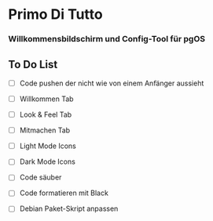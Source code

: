 # Primo Di Tutto
### Willkommensbildschirm und Config-Tool für pgOS

## To Do List

- [ ] Code pushen der nicht wie von einem Anfänger aussieht
- [ ] Willkommen Tab 
- [ ] Look & Feel Tab
- [ ] Mitmachen Tab
- [ ] Light Mode Icons
- [ ] Dark Mode Icons

- [ ] Code säuber
- [ ] Code formatieren mit Black
- [ ] Debian Paket-Skript anpassen
